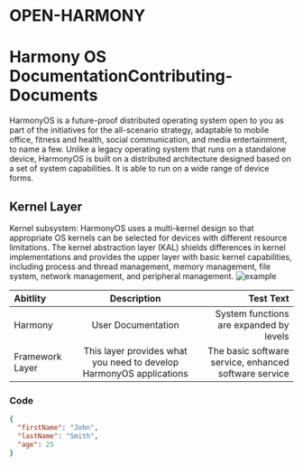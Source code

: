 # OPEN-HARMONY
# Harmony OS DocumentationContributing-Documents
HarmonyOS is a future-proof distributed operating system open to you as part of the initiatives for the all-scenario strategy, adaptable to mobile office, fitness and health, social communication, and media entertainment, to name a few. Unlike a legacy operating system that runs on a standalone device, HarmonyOS is built on a distributed architecture designed based on a set of system capabilities.
It is able to run on a wide range of device forms.
## Kernel Layer
Kernel subsystem: HarmonyOS uses a multi-kernel design so that appropriate OS kernels can be selected for devices with different resource limitations. The kernel abstraction layer (KAL) shields differences in kernel implementations and provides the upper layer with basic kernel capabilities, including process and thread management, memory management, file system, network management, and peripheral management. 
![example](https://user-images.githubusercontent.com/74226659/99614239-18a98080-2a3f-11eb-9f96-135da7ff8f56.png)

| Abitlity| Description | Test Text     |
| :---        |    :----:   |          ---: |
| Harmony      | User Documentation       | System functions are expanded by levels  |
| Framework Layer  | This layer provides what you need to develop HarmonyOS applications| The basic software service, enhanced software service|
### Code
```json
{
  "firstName": "John",
  "lastName": "Smith",
  "age": 25
}
